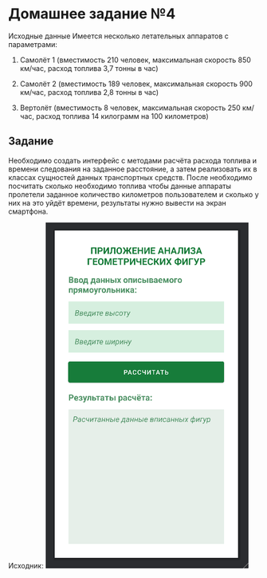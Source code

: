 # Домашнее задание №4
Исходные данные
Имеется несколько летательных аппаратов с параметрами:
1. Самолёт 1 (вместимость 210 человек, максимальная скорость 850 км/час,
   расход топлива 3,7 тонны в час)

2. Самолёт 2 (вместимость 189 человек, максимальная скорость 900 км/час,
   расход топлива 2,8 тонны в час)

3. Вертолёт (вместимость 8 человек, максимальная скорость 250 км/час,
   расход топлива 14 килограмм на 100 километров)

## Задание
Необходимо создать интерфейс с методами расчёта расхода топлива и времени следования на заданное расстояние, а затем реализовать их в классах сущностей данных транспортных средств. После необходимо посчитать сколько необходимо топлива чтобы данные аппараты пролетели заданное количество километров пользователем и сколько у них на это уйдёт времени, результаты нужно вывести на экран смартфона.

Исходник:
![Logo](https://github.com/antsently/SixthLessonAnalysisOfGeometricShapes/blob/master/img/1.png?raw=true)


